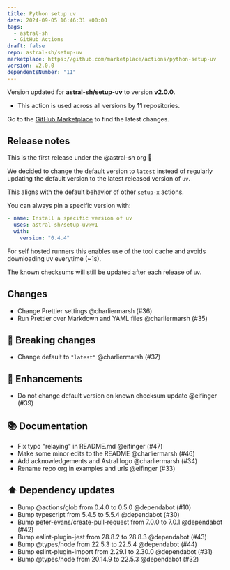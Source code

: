 ```yaml
---
title: Python setup uv
date: 2024-09-05 16:46:31 +00:00
tags:
  - astral-sh
  - GitHub Actions
draft: false
repo: astral-sh/setup-uv
marketplace: https://github.com/marketplace/actions/python-setup-uv
version: v2.0.0
dependentsNumber: "11"
---
```



Version updated for **astral-sh/setup-uv** to version **v2.0.0**.
- This action is used across all versions by **11** repositories.

Go to the [GitHub Marketplace](https://github.com/marketplace/actions/python-setup-uv) to find the latest changes.

## Release notes


This is the first release under the @astral-sh org 🥳 

We decided to change the default version to `latest` instead of regularly updating the default version to the latest released version of `uv`.

This aligns with the default behavior of other `setup-x` actions.

You can always pin a specific version with:

```yaml
- name: Install a specific version of uv
  uses: astral-sh/setup-uv@v1
  with:
    version: "0.4.4"
```

For self hosted runners this enables use of the tool cache and avoids downloading uv everytime (~1s).

The known checksums will still be updated after each release of `uv`.

## Changes

- Change Prettier settings @charliermarsh (#36)
- Run Prettier over Markdown and YAML files @charliermarsh (#35)

## 🚨 Breaking changes

- Change default to `"latest"` @charliermarsh (#37)

## 🚀 Enhancements

- Do not change default version on known checksum update @eifinger (#39)

## 📚 Documentation

- Fix typo "relaying" in README.md @eifinger (#47)
- Make some minor edits to the README @charliermarsh (#46)
- Add acknowledgements and Astral logo @charliermarsh (#34)
- Rename repo org in examples and urls @eifinger (#33)

## ⬆️ Dependency updates

- Bump @actions/glob from 0.4.0 to 0.5.0 @dependabot (#10)
- Bump typescript from 5.4.5 to 5.5.4 @dependabot (#30)
- Bump peter-evans/create-pull-request from 7.0.0 to 7.0.1 @dependabot (#42)
- Bump eslint-plugin-jest from 28.8.2 to 28.8.3 @dependabot (#43)
- Bump @types/node from 22.5.3 to 22.5.4 @dependabot (#44)
- Bump eslint-plugin-import from 2.29.1 to 2.30.0 @dependabot (#31)
- Bump @types/node from 20.14.9 to 22.5.3 @dependabot (#32)

